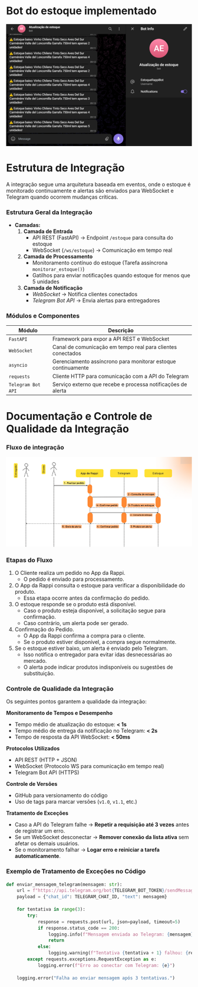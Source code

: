 
# Bot do estoque implementado

![Bot implementado](../../../images/image%20(1).png)

# Estrutura de Integração

A integração segue uma arquitetura baseada em eventos, onde o estoque é monitorado continuamente e alertas são enviados para WebSocket e Telegram quando ocorrem mudanças críticas.  

### Estrutura Geral da Integração
- **Camadas:**
  1. **Camada de Entrada**  
     - API REST (FastAPI) → Endpoint `/estoque` para consulta do estoque  
     - WebSocket (`/ws/estoque`) → Comunicação em tempo real
  2. **Camada de Processamento**  
     - Monitoramento contínuo do estoque (Tarefa assíncrona `monitorar_estoque()`)  
     - Gatilhos para enviar notificações quando estoque for menos que 5 unidades  
  3. **Camada de Notificação**  
     - *WebSocket* → Notifica clientes conectados  
     - *Telegram Bot API* → Envia alertas para entregadores  

### Módulos e Componentes
| **Módulo**  | **Descrição**  |
|-------------|---------------|
| `FastAPI`   | Framework para expor a API REST e WebSocket |
| `WebSocket` | Canal de comunicação em tempo real para clientes conectados |
| `asyncio`   | Gerenciamento assíncrono para monitorar estoque continuamente |
| `requests`  | Cliente HTTP para comunicação com a API do Telegram |
| `Telegram Bot API` | Serviço externo que recebe e processa notificações de alerta |


# Documentação e Controle de Qualidade da Integração

### Fluxo de integração

![Diagrama UML](../../../images/image.png)

### Etapas do Fluxo
1. O Cliente realiza um pedido no App da Rappi.
    - O pedido é enviado para processamento.
2. O App da Rappi consulta o estoque para verificar a disponibilidade do produto.
    - Essa etapa ocorre antes da confirmação do pedido.
3. O estoque responde se o produto está disponível.
    - Caso o produto esteja disponível, a solicitação segue para confirmação.
    - Caso contrário, um alerta pode ser gerado.
4. Confirmação do Pedido.
    - O App da Rappi confirma a compra para o cliente.
    - Se o produto estiver disponível, a compra segue normalmente.
5. Se o estoque estiver baixo, um alerta é enviado pelo Telegram.
    - Isso notifica o entregador para evitar idas desnecessárias ao mercado.
    - O alerta pode indicar produtos indisponíveis ou sugestões de substituição.


### Controle de Qualidade da Integração
Os seguintes pontos garantem a qualidade da integração:

**Monitoramento de Tempos e Desempenho**
   - Tempo médio de atualização do estoque: **< 1s**  
   - Tempo médio de entrega da notificação no Telegram: **< 2s**  
   - Tempo de resposta da API WebSocket: **< 50ms**  

**Protocolos Utilizados**
   - API REST (HTTP + JSON)
   - WebSocket (Protocolo WS para comunicação em tempo real)
   - Telegram Bot API (HTTPS)

**Controle de Versões**
   - GitHub para versionamento do código
   - Uso de tags para marcar versões (`v1.0`, `v1.1`, etc.)

**Tratamento de Exceções**
   - Caso a API do Telegram falhe → **Repetir a requisição até 3 vezes** antes de registrar um erro.
   - Se um WebSocket desconectar → **Remover conexão da lista ativa** sem afetar os demais usuários.
   - Se o monitoramento falhar → **Logar erro e reiniciar a tarefa automaticamente**.


### Exemplo de Tratamento de Exceções no Código
```python
def enviar_mensagem_telegram(mensagem: str):
    url = f"https://api.telegram.org/bot{TELEGRAM_BOT_TOKEN}/sendMessage"
    payload = {"chat_id": TELEGRAM_CHAT_ID, "text": mensagem}

    for tentativa in range(3):
        try:
            response = requests.post(url, json=payload, timeout=5)
            if response.status_code == 200:
                logging.info(f"Mensagem enviada ao Telegram: {mensagem}")
                return
            else:
                logging.warning(f"Tentativa {tentativa + 1} falhou: {response.text}")
        except requests.exceptions.RequestException as e:
            logging.error(f"Erro ao conectar com Telegram: {e}")

    logging.error("Falha ao enviar mensagem após 3 tentativas.")
```
